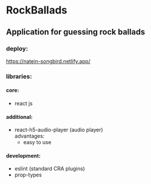 # RockBallads
## Application for guessing rock ballads
### deploy: 
https://natein-songbird.netlify.app/

### libraries:

#### core:
  -  react js
  
#### additional: 
  -  react-h5-audio-player (audio player)  
  advantages:
     -  easy to use
  
#### development:
  -  eslint (standard CRA plugins)
  -  prop-types
